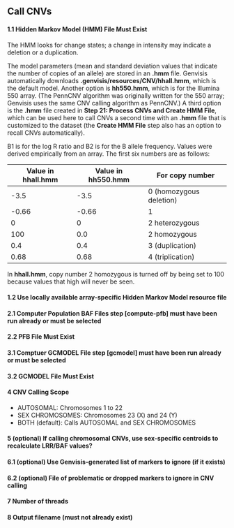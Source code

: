 ## Call CNVs

#### 1.1 Hidden Markov Model (HMM) File Must Exist
The HMM looks for change states; a change in intensity may indicate a deletion or a duplication.

The model parameters (mean and standard deviation values that indicate the number of copies of an allele) are stored in an **.hmm** file. Genvisis automatically downloads **.genvisis/resources/CNV/hhall.hmm**, which is the default model. Another option is **hh550.hmm**, which is for the Illumina 550 array. (The PennCNV algorithm was originally written for the 550 array; Genvisis uses the same CNV calling algorithm as PennCNV.) A third option is the **.hmm** file created in **Step 21: Process CNVs and Create HMM File**, which can be used here to call CNVs a second time with an **.hmm** file that is customized to the dataset (the **Create HMM File** step also has an option to recall CNVs automatically).

B1 is for the log R ratio and B2 is for the B allele frequency. Values were derived empirically from an array. The first six numbers are as follows:

| Value in **hhall.hmm** | Value in **hh550.hmm** | For copy number |
| ----- | ----- | -----|
| -3.5 | -3.5 | 0 (homozygous deletion) |
| -0.66 | -0.66 | 1 |
| 0 | 0 | 2 heterozygous |
| 100 | 0.0 | 2 homozygous |
| 0.4 | 0.4 | 3 (duplication) |
| 0.68 | 0.68 | 4 (triplication) |

In **hhall.hmm**, copy number 2 homozygous is turned off by being set to 100 because values that high will never be seen.

#### 1.2 Use locally available array-specific Hidden Markov Model resource file

#### 2.1 Computer Population BAF Files step [compute-pfb] must have been run already or must be selected

#### 2.2 PFB File Must Exist

#### 3.1 Comptuer GCMODEL File step [gcmodel] must have been run already or must be selected

#### 3.2 GCMODEL File Must Exist

#### 4 CNV Calling Scope

* AUTOSOMAL: Chromosomes 1 to 22
* SEX CHROMOSOMES: Chromosomes 23 (X) and 24 (Y)
* BOTH (default): Calls AUTOSOMAL and SEX CHROMOSOMES

#### 5 (optional) If calling chromosomal CNVs, use sex-specific centroids to recalculate LRR/BAF values?

#### 6.1 (optional) Use Genvisis-generated list of markers to ignore (if it exists)

#### 6.2 (optional) File of problematic or dropped markers to ignore in CNV calling

#### 7 Number of threads

#### 8 Output filename (must not already exist)
